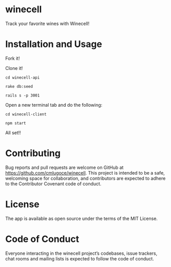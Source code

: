 # winecell

Track your favorite wines with Winecell!

# Installation and Usage

Fork it!

Clone it!

`cd winecell-api`

`rake db:seed`

`rails s -p 3001`

Open a new terminal tab and do the following:

`cd winecell-client`

`npm start`

All set!!

# Contributing
Bug reports and pull requests are welcome on GitHub at https://github.com/cmlugoce/winecell. This project is intended to be a safe, welcoming space for collaboration, and contributors are expected to adhere to the Contributor Covenant code of conduct.

# License
The app is available as open source under the terms of the MIT License.

# Code of Conduct
Everyone interacting in the winecell project’s codebases, issue trackers, chat rooms and mailing lists is expected to follow the code of conduct.
